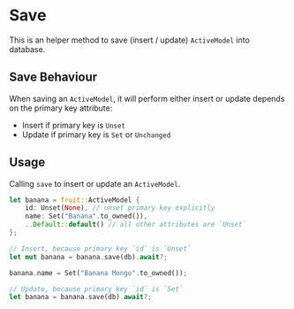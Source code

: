 # Save

This is an helper method to save (insert / update) `ActiveModel` into database.

## Save Behaviour

When saving an `ActiveModel`, it will perform either insert or update depends on the primary key attribute:

- Insert if primary key is `Unset`
- Update if primary key is `Set` or `Unchanged`

## Usage

Calling `save` to insert or update an `ActiveModel`.

```rust
let banana = fruit::ActiveModel {
    id: Unset(None), // unset primary key explicitly
    name: Set("Banana".to_owned()),
    ..Default::default() // all other attributes are `Unset`
};

// Insert, because primary key `id` is `Unset`
let mut banana = banana.save(db).await?;

banana.name = Set("Banana Mongo".to_owned());

// Update, because primary key `id` is `Set`
let banana = banana.save(db).await?;
```
